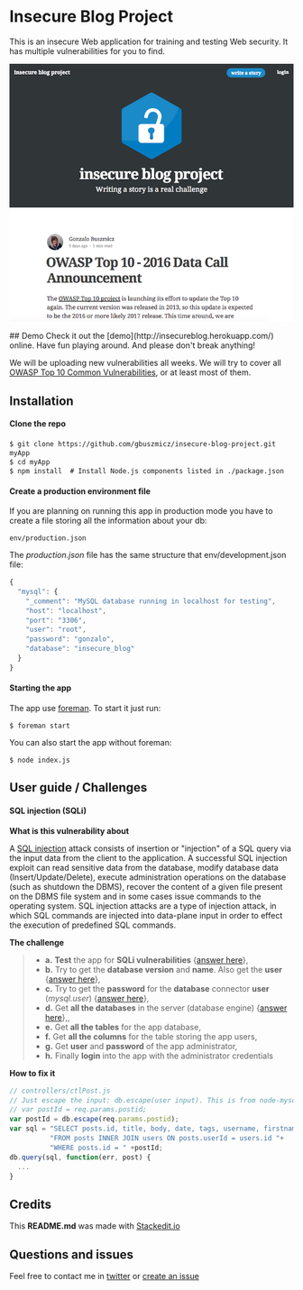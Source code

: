 
# Insecure Blog Project
This is an insecure Web application for training and testing Web security. It has multiple vulnerabilities for you to find.

<p align="center">
  <img src ="https://raw.githubusercontent.com/gbuszmicz/insecure-blog-project/master/public/images/screenshot.png" />
</p>
## Demo
Check it out the [demo](http://insecureblog.herokuapp.com/) online. Have fun playing around. And please don't break anything!

We will be uploading new vulnerabilities all weeks. We will try to cover all [OWASP Top 10 Common Vulnerabilities](https://www.owasp.org/index.php/Top_10_2013-Top_10), or at least most of them.

## Installation
#### Clone the repo
```shell
$ git clone https://github.com/gbuszmicz/insecure-blog-project.git myApp
$ cd myApp
$ npm install  # Install Node.js components listed in ./package.json
```

#### Create a production environment file
If you are planning on running this app in production mode you have to create a file storing all the information about your db:
```shell
env/production.json
```

The *production.json* file has the same structure that env/development.json file:
```javascript
{
  "mysql": {
    "_comment": "MySQL database running in localhost for testing",
    "host": "localhost",
    "port": "3306",
    "user": "root",
    "password": "gonzalo",
    "database": "insecure_blog"
  }
}
```

#### Starting the app
The app use [foreman](https://github.com/strongloop/node-foreman). To start it just run:
```shell
$ foreman start
```

You can also start the app without foreman:
```shell
$ node index.js
```

## User guide / Challenges
#### SQL injection (SQLi)

**What is this vulnerability about**

A [SQL injection](https://www.owasp.org/index.php/SQL_Injection) attack consists of insertion or "injection" of a SQL query via the input data from the client to the application. A successful SQL injection exploit can read sensitive data from the database, modify database data (Insert/Update/Delete), execute administration operations on the database (such as shutdown the DBMS), recover the content of a given file present on the DBMS file system and in some cases issue commands to the operating system. SQL injection attacks are a type of injection attack, in which SQL commands are injected into data-plane input in order to effect the execution of predefined SQL commands.

**The challenge** 
> - **a.** **Test** the app for **SQLi vulnerabilities** {[answer here](challenges/SQLi/a.Testing_vulnerability.md)},
> - **b.** Try to get the **database version** and **name**. Also get the **user** {[answer here](challenges/SQLi/b.Get_database_version.md)},
> - **c.** Try to get the **password** for the **database** connector **user** (*mysql.user*) {[answer here](challenges/SQLi/c.Password_database_user.md)},
> - **d.** Get **all the databases** in the server (database engine) {[answer here](challenges/SQLi/d.Get_all_databases.md)},,
> - **e.** Get **all the tables** for the app database,
> - **f.** Get **all the columns** for the table storing the app users,
> - **g.** Get **user** and **password** of the app administrator,
> - **h.** Finally **login** into the app with the administrator credentials

**How to fix it**
```javascript
// controllers/ctlPost.js
// Just escape the input: db.escape(user input). This is from node-mysql
// var postId = req.params.postid;
var postId = db.escape(req.params.postid);
var sql = "SELECT posts.id, title, body, date, tags, username, firstname, lastname, avatar "+
          "FROM posts INNER JOIN users ON posts.userId = users.id "+
          "WHERE posts.id = " +postId;
db.query(sql, function(err, post) { 
  ... 
}
```


## Credits
This **README.md** was made with [Stackedit.io](https://stackedit.io/editor)

## Questions and issues
Feel free to contact me in [twitter](https://twitter.com/gbuszmicz) or [create an issue](https://github.com/gbuszmicz/insecure-blog-project/issues/new)